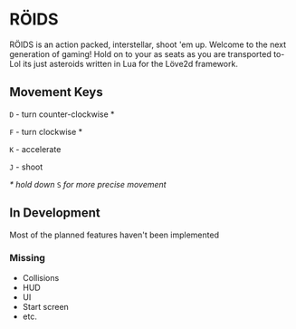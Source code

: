 # RÖIDS

RÖIDS is an action packed, interstellar, shoot 'em up. Welcome to the next generation of gaming! Hold on to your as seats as you are transported to- Lol its just asteroids written in Lua for the Löve2d framework.

## Movement Keys
`D` - turn counter-clockwise \*

`F` - turn clockwise \*

`K` - accelerate

`J` - shoot

*\* hold down* `S` *for more precise movement*

## In Development
Most of the planned features haven't been implemented
### Missing
* Collisions
* HUD
* UI
* Start screen
* etc.
